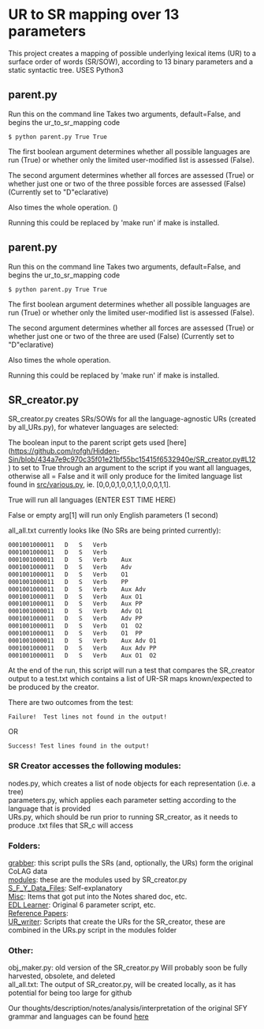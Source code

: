# UR to SR mapping over 13 parameters
This project creates a mapping of possible underlying lexical items (UR) to a surface order of words (SR/SOW), according to 13 binary parameters and a static syntactic tree.
USES Python3

## parent.py
Run this on the command line
Takes two arguments, default=False, and begins the ur_to_sr_mapping code
```
$ python parent.py True True
```
The first boolean argument determines whether all possible languages are run (True) or whether only the limited user-modified list is assessed (False).

The second argument determines whether all forces are assessed (True) or whether just one or two of the three possible forces are assessed (False) (Currently set to "D"eclarative)

Also times the whole operation. ()

Running this could be replaced by 'make run' if make is installed.


## parent.py
Run this on the command line
Takes two arguments, default=False, and begins the ur_to_sr_mapping code
```
$ python parent.py True True
```
The first boolean argument determines whether all possible languages are run (True) or whether only the limited user-modified list is assessed (False).

The second argument determines whether all forces are assessed (True) or whether just one or two of the three are used (False) (Currently set to "D"eclarative)

Also times the whole operation.

Running this could be replaced by 'make run' if make is installed.


## SR_creator.py
SR_creator.py creates SRs/SOWs for all the language-agnostic URs (created by all_URs.py), for whatever languages are selected:

The boolean input to the parent script gets used [here] (https://github.com/rofgh/Hidden-Sin/blob/434a7e9c970c35f01e21bf55bc15415f6532940e/SR_creator.py#L12) to set to True through an argument to the script if you want all languages, otherwise all = False and it will only produce for the limited language list found in [src/various.py](https://github.com/rofgh/ur_to_sr_mapping/blob/7ff5902a9bee21921103af8eb64e9ea210dd250c/src/various.py#L4), ie. [0,0,0,1,0,0,1,1,0,0,0,1,1].

True will run all languages (ENTER EST TIME HERE)

False or empty arg[1] will run only English parameters (1 second)


all_all.txt currently looks like (No SRs are being printed currently):
```bash
0001001000011	D	S	Verb													SR:	
0001001000011	D	S	Verb													SR:	
0001001000011	D	S	Verb	Aux												SR:	
0001001000011	D	S	Verb	Adv												SR:	
0001001000011	D	S	Verb	O1												SR:	
0001001000011	D	S	Verb	PP												SR:	
0001001000011	D	S	Verb	Aux	Adv											SR:	
0001001000011	D	S	Verb	Aux	O1											SR:	
0001001000011	D	S	Verb	Aux	PP											SR:	
0001001000011	D	S	Verb	Adv	O1											SR:	
0001001000011	D	S	Verb	Adv	PP											SR:	
0001001000011	D	S	Verb	O1	O2											SR:	
0001001000011	D	S	Verb	O1	PP											SR:	
0001001000011	D	S	Verb	Aux	Adv	O1										SR:	
0001001000011	D	S	Verb	Aux	Adv	PP										SR:	
0001001000011	D	S	Verb	Aux	O1	O2										SR:	
```

At the end of the run, this script will run a test that compares the SR_creator output to a test.txt which contains a list of UR-SR maps known/expected to be produced by the creator.

There are two outcomes from the test:
```
Failure!  Test lines not found in the output!
```
OR
```
Success! Test lines found in the output!
```




### SR Creator accesses the following modules:

nodes.py, which creates a list of node objects for each representation (i.e. a tree)  
parameters.py, which applies each parameter setting according to the language that is provided  
URs.py, which should be run prior to running SR_creator, as it needs to produce .txt files that SR_c will access  


### Folders:  
[grabber](https://github.com/rofgh/Hidden-Sin/tree/master/grabber): this script pulls the SRs (and, optionally, the URs) form the original CoLAG data  
[modules](https://github.com/rofgh/Hidden-Sin/tree/master/modules): these are the modules used by SR_creator.py  
[S_F_Y_Data_Files](https://github.com/rofgh/Hidden-Sin/tree/master/S_F_Y_Data_Files): Self-explanatory  
[Misc](https://github.com/rofgh/Hidden-Sin/tree/master/Misc): Items that got put into the Notes shared doc, etc.  
[EDL Learner](https://github.com/rofgh/Hidden-Sin/tree/master/EDL%20Learner): Original 6 parameter script, etc.  
[Reference Papers](https://github.com/rofgh/Hidden-Sin/tree/master/Reference%20Papers):   
[UR_writer](https://github.com/rofgh/Hidden-Sin/tree/master/UR_writer):  Scripts that create the URs for the SR_creator, these are combined in the URs.py script in the modules folder  

### Other:
obj_maker.py: old version of the SR_creator.py  Will probably soon be fully harvested, obsolete, and deleted  
all_all.txt: The output of SR_creator.py, will be created locally, as it has potential for being too large for github  

Our thoughts/description/notes/analysis/interpretation of the original SFY grammar and languages can be found [here](https://docs.google.com/document/d/1J_fS85IQWB9MPXB96ccHrKF_JHXn44iVyyemQOeFJQo/edit?usp=sharing)



